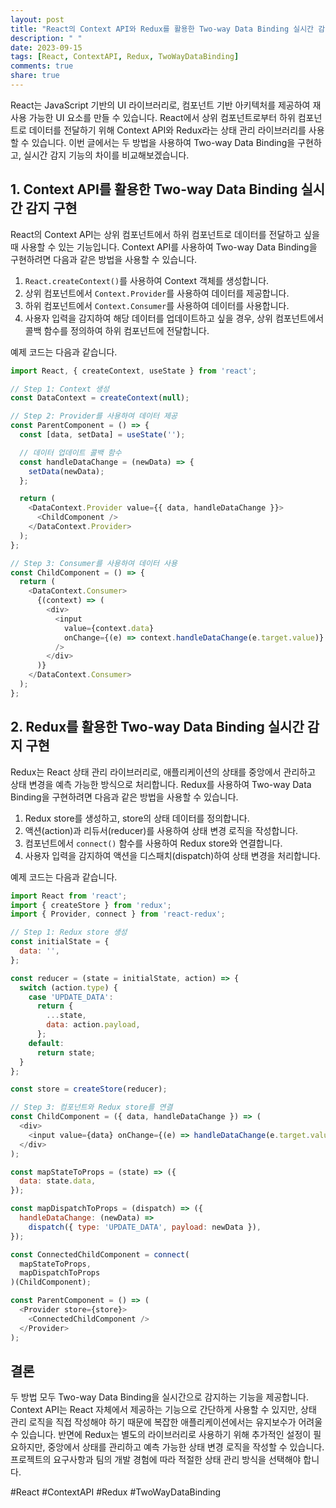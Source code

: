 ```yaml
---
layout: post
title: "React의 Context API와 Redux를 활용한 Two-way Data Binding 실시간 감지 구현 방법 비교하기"
description: " "
date: 2023-09-15
tags: [React, ContextAPI, Redux, TwoWayDataBinding]
comments: true
share: true
---
```


React는 JavaScript 기반의 UI 라이브러리로, 컴포넌트 기반 아키텍처를 제공하여 재사용 가능한 UI 요소를 만들 수 있습니다. React에서 상위 컴포넌트로부터 하위 컴포넌트로 데이터를 전달하기 위해 Context API와 Redux라는 상태 관리 라이브러리를 사용할 수 있습니다. 이번 글에서는 두 방법을 사용하여 Two-way Data Binding을 구현하고, 실시간 감지 기능의 차이를 비교해보겠습니다.

## 1. Context API를 활용한 Two-way Data Binding 실시간 감지 구현

React의 Context API는 상위 컴포넌트에서 하위 컴포넌트로 데이터를 전달하고 싶을 때 사용할 수 있는 기능입니다. Context API를 사용하여 Two-way Data Binding을 구현하려면 다음과 같은 방법을 사용할 수 있습니다.

1. `React.createContext()`를 사용하여 Context 객체를 생성합니다.
2. 상위 컴포넌트에서 `Context.Provider`를 사용하여 데이터를 제공합니다.
3. 하위 컴포넌트에서 `Context.Consumer`를 사용하여 데이터를 사용합니다.
4. 사용자 입력을 감지하여 해당 데이터를 업데이트하고 싶을 경우, 상위 컴포넌트에서 콜백 함수를 정의하여 하위 컴포넌트에 전달합니다.

예제 코드는 다음과 같습니다.

```javascript
import React, { createContext, useState } from 'react';

// Step 1: Context 생성
const DataContext = createContext(null);

// Step 2: Provider를 사용하여 데이터 제공
const ParentComponent = () => {
  const [data, setData] = useState('');

  // 데이터 업데이트 콜백 함수
  const handleDataChange = (newData) => {
    setData(newData);
  };

  return (
    <DataContext.Provider value={{ data, handleDataChange }}>
      <ChildComponent />
    </DataContext.Provider>
  );
};

// Step 3: Consumer를 사용하여 데이터 사용
const ChildComponent = () => {
  return (
    <DataContext.Consumer>
      {(context) => (
        <div>
          <input
            value={context.data}
            onChange={(e) => context.handleDataChange(e.target.value)}
          />
        </div>
      )}
    </DataContext.Consumer>
  );
};
```

## 2. Redux를 활용한 Two-way Data Binding 실시간 감지 구현

Redux는 React 상태 관리 라이브러리로, 애플리케이션의 상태를 중앙에서 관리하고 상태 변경을 예측 가능한 방식으로 처리합니다. Redux를 사용하여 Two-way Data Binding을 구현하려면 다음과 같은 방법을 사용할 수 있습니다.

1. Redux store를 생성하고, store의 상태 데이터를 정의합니다.
2. 액션(action)과 리듀서(reducer)를 사용하여 상태 변경 로직을 작성합니다.
3. 컴포넌트에서 `connect()` 함수를 사용하여 Redux store와 연결합니다.
4. 사용자 입력을 감지하여 액션을 디스패치(dispatch)하여 상태 변경을 처리합니다.

예제 코드는 다음과 같습니다.

```javascript
import React from 'react';
import { createStore } from 'redux';
import { Provider, connect } from 'react-redux';

// Step 1: Redux store 생성
const initialState = {
  data: '',
};

const reducer = (state = initialState, action) => {
  switch (action.type) {
    case 'UPDATE_DATA':
      return {
        ...state,
        data: action.payload,
      };
    default:
      return state;
  }
};

const store = createStore(reducer);

// Step 3: 컴포넌트와 Redux store를 연결
const ChildComponent = ({ data, handleDataChange }) => (
  <div>
    <input value={data} onChange={(e) => handleDataChange(e.target.value)} />
  </div>
);

const mapStateToProps = (state) => ({
  data: state.data,
});

const mapDispatchToProps = (dispatch) => ({
  handleDataChange: (newData) =>
    dispatch({ type: 'UPDATE_DATA', payload: newData }),
});

const ConnectedChildComponent = connect(
  mapStateToProps,
  mapDispatchToProps
)(ChildComponent);

const ParentComponent = () => (
  <Provider store={store}>
    <ConnectedChildComponent />
  </Provider>
);
```

## 결론

두 방법 모두 Two-way Data Binding을 실시간으로 감지하는 기능을 제공합니다. Context API는 React 자체에서 제공하는 기능으로 간단하게 사용할 수 있지만, 상태 관리 로직을 직접 작성해야 하기 때문에 복잡한 애플리케이션에서는 유지보수가 어려울 수 있습니다. 반면에 Redux는 별도의 라이브러리로 사용하기 위해 추가적인 설정이 필요하지만, 중앙에서 상태를 관리하고 예측 가능한 상태 변경 로직을 작성할 수 있습니다. 프로젝트의 요구사항과 팀의 개발 경험에 따라 적절한 상태 관리 방식을 선택해야 합니다.

#React #ContextAPI #Redux #TwoWayDataBinding
